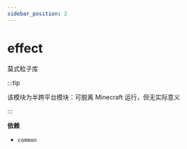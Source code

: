 ```yaml
---
sidebar_position: 2
---
```


# effect

莫式粒子库

:::tip

该模块为半跨平台模块：可脱离 Minecraft 运行，但无实际意义

:::

**依赖**

- `common`